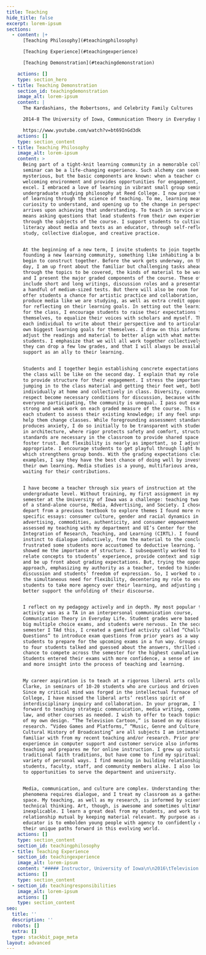```yaml
---
title: Teaching
hide_title: false
excerpt: lorem-ipsum
sections:
  - content: |+
      [Teaching Philosophy](#teachingphilosophy)

      [Teaching Experience](#teachingexperience)

      [Teaching Demonstration](#teachingdemonstration)

    actions: []
    type: section_hero
  - title: Teaching Demonstration
    section_id: teachingdemonstration
    image_alt: lorem-ipsum
    content: |
      The Kardashians, the Robertsons, and Celebrity Family Cultures

      2014-8 The University of Iowa, Communication Theory in Everyday Life

      https://www.youtube.com/watch?v=bt69InGd3dk
    actions: []
    type: section_content
  - title: Teaching Philosophy
    image_alt: lorem-ipsum
    content: >
      Being part of a tight-knit learning community in a memorable college
      seminar can be a life-changing experience. Such alchemy can seem
      mysterious, but the basic components are known: when a teacher creates a
      welcoming environment and provides opportunities for engagement, students
      excel. I embraced a love of learning in vibrant small group seminars as an
      undergraduate studying philosophy at Reed College. I now pursue that art
      of learning through the science of teaching. To me, learning means a
      curiosity to understand, and opening up to the change in perspective that
      arrives upon achieving that understanding. To teach in service of learning
      means asking questions that lead students from their own experiences
      through the subjects of the course. I support students to cultivate
      literacy about media and texts as an educator, through self-reflexive
      study, collective dialogue, and creative practice.


      At the beginning of a new term, I invite students to join together in
      founding a new learning community, something like inhabiting a building we
      begin to construct together. Before the work gets underway, on the first
      day, I am up front about the familiar but challenging tasks ahead. I talk
      through the topics to be covered, the kinds of material to be worked with,
      and I present the major graded components of the course. These often
      include short and long writings, discussion roles and a presentation, and
      a handful of medium-sized tests. But there will also be room for play: I
      offer students a chance for artistic practice and collaboration, to
      produce media like we are studying, as well as extra credit opportunities
      for reflecting on their learning goals. In setting out the learning goals
      for the class, I encourage students to raise their expectations for
      themselves, to equalize their voices with scholars and myself. Then, I ask
      each individual to write about their perspective and to articulate their
      own biggest learning goals for themselves. I draw on this information to
      adjust the readings and material to better align with what matters to my
      students. I emphasize that we will all work together collectively, that
      they can drop a few low grades, and that I will always be available for
      support as an ally to their learning.


      Students and I together begin establishing concrete expectations for what
      the class will be like on the second day. I explain that my role will be
      to provide structure for their engagement. I stress the importance of
      jumping in to the class material and getting their feet wet, both
      individually at home and collectively in class. Diversity, connection, and
      respect become necessary conditions for discussion, because without
      everyone participating, the community is unequal. I pass out examples of
      strong and weak work on each graded measure of the course. This enables
      each student to assess their existing knowledge; if any feel unprepared, I
      help them change classes. While foregrounding assessment standards
      produces anxiety, I do so initially to be transparent with students. Like
      in architecture, where rigor protects safety and comfort, structure and
      standards are necessary in the classroom to provide shared space and
      foster trust. But flexibility is nearly as important, so I adjust plans as
      appropriate. I encourage students to get playful through light humor,
      which strengthens group bonds. With the grading expectations clear through
      examples, I say they have the best chance of doing well by investing in
      their own learning. Media studies is a young, multifarious area, and it is
      waiting for their contributions.


      I have become a teacher through six years of instruction at the
      undergraduate level. Without training, my first assignment in my first
      semester at the University of Iowa was a challenge: teaching two sections
      of a stand-alone course, Media, Advertising, and Society. I chose to
      depart from a previous textbook to explore themes I found more relevant in
      specific essays: consumer culture, gender and racial dynamics in
      advertising, commodities, authenticity, and consumer empowerment. I
      assessed my teaching with my department and UI’s Center for the
      Integration of Research, Teaching, and Learning (CIRTL). I found that my
      instinct to dialogue inductively, from the material to the conclusions,
      frustrated some students more accustomed to deductive learning. This
      showed me the importance of structure. I subsequently worked to better
      relate concepts to students’ experience, provide context and signposting,
      and be up front about grading expectations. But, trying the opposite
      approach, emphasizing my authority as a teacher, tended to hinder
      discussion and students’ freedom of expression. So, I worked to adapt to
      the simultaneous need for flexibility, decentering my role to encourage
      students to take more agency over their learning, and adjusting plans to
      better support the unfolding of their discourse.


      I reflect on my pedagogy actively and in depth. My most popular teaching
      activity was as a TA in an interpersonal communication course,
      Communication Theory in Everyday Life. Student grades were based on three
      big multiple choice exams, and students were nervous. In the second
      semester I TAd this, I created a gamified activity called “Challenge
      Questions” to introduce exam questions from prior years as a way to allow
      students to prepare for the upcoming exams in a fun way. Groups of three
      to four students talked and guessed about the answers, thrilled at the
      chance to compete across the semester for the highest cumulative score.
      Students entered their exams with more confidence, a sense of inclusion,
      and more insight into the process of teaching and learning.


      My career aspiration is to teach at a rigorous liberal arts college like
      Clarke, in seminars of 10-20 students who are curious and driven to learn.
      Since my critical mind was forged in the intellectual furnace of Reed
      College, I have missed the liberal arts’ restless spirit of
      interdisciplinary inquiry and collaboration. In your program, I look
      forward to teaching strategic communication, media writing, communication
      law, and other courses as needed. I wish to offer to teach topics courses
      of my own design. “The Television Cartoon,” is based on my dissertation
      research. “Video Games and Platforms,” “Music, Genre and Culture,” and “A
      Cultural History of Broadcasting” are all subjects I am intimately
      familiar with from my recent teaching and/or research. Prior professional
      experience in computer support and customer service also informs my
      teaching and prepares me for online instruction. I grew up outside of
      traditional faith traditions, but have come to find my spirituality in a
      variety of personal ways. I find meaning in building relationships with
      students, faculty, staff, and community members alike. I also look forward
      to opportunities to serve the department and university.


      Media, communication, and culture are complex. Understanding these social
      phenomena requires dialogue, and I treat my classroom as a gathering
      space. My teaching, as well as my research, is informed by scientific and
      technical thinking. Art, though, is awesome and sometimes ultimately
      inexplicable. I learn a great deal from my students, and work to make this
      relationship mutual by keeping material relevant. My purpose as an
      educator is to embolden young people with agency to confidently chart
      their unique paths forward in this evolving world.
    actions: []
    type: section_content
    section_id: teachingphilosophy
  - title: Teaching Experience
    section_id: teachingexperience
    image_alt: lorem-ipsum
    content: "##### Instructor, University of Iowa\n\n2016\tTelevision Criticism\n\n2012-13\tMedia, Advertising, and Society (two terms)\n\n##### Teaching Assistant, University of Iowa\n\n2017\tMedia, Music, and Culture\n\n2014-15\tCore Concepts in Communication Studies (two terms)\n\n2014-17\tCommunication Theory in Everyday Life (three terms)\n\n2013-16\tThe Art of Persuading Others (two terms)\n\n##### Adjunct Instructor, Mercy College (NY)\n\n2011\tMedia in America\n\n##### Grader, New York University\n\n2010\tAdvertising and Society\n\n##### Assistant Teacher, Public School 9, Brooklyn, NY\n\n2009-10\tReading and math, first grade classroom, through federal America Reads / America Counts program\n\n"
    actions: []
    type: section_content
  - section_id: teachingresponsibilities
    image_alt: lorem-ipsum
    actions: []
    type: section_content
seo:
  title: ''
  description: ''
  robots: []
  extra: []
  type: stackbit_page_meta
layout: advanced
---
```

